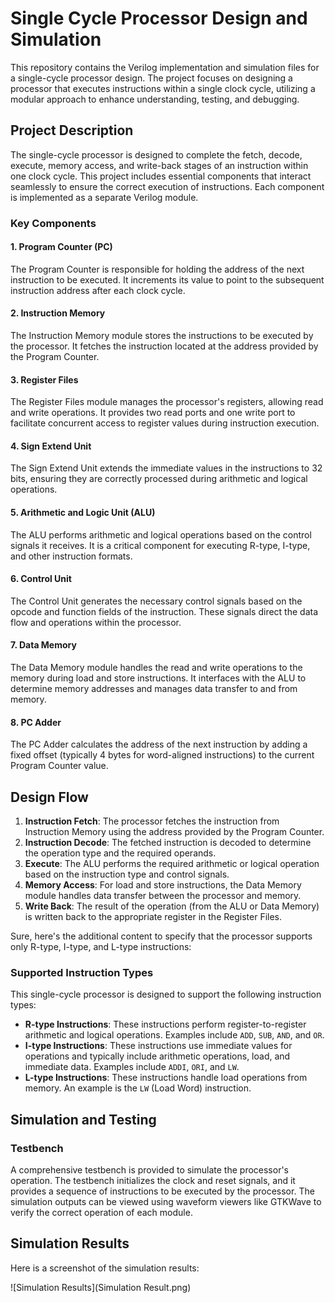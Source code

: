 # Single Cycle Processor Design and Simulation

This repository contains the Verilog implementation and simulation files for a single-cycle processor design. The project focuses on designing a processor that executes instructions within a single clock cycle, utilizing a modular approach to enhance understanding, testing, and debugging.

## Project Description

The single-cycle processor is designed to complete the fetch, decode, execute, memory access, and write-back stages of an instruction within one clock cycle. This project includes essential components that interact seamlessly to ensure the correct execution of instructions. Each component is implemented as a separate Verilog module.

### Key Components

#### 1. Program Counter (PC)
The Program Counter is responsible for holding the address of the next instruction to be executed. It increments its value to point to the subsequent instruction address after each clock cycle.

#### 2. Instruction Memory
The Instruction Memory module stores the instructions to be executed by the processor. It fetches the instruction located at the address provided by the Program Counter.

#### 3. Register Files
The Register Files module manages the processor's registers, allowing read and write operations. It provides two read ports and one write port to facilitate concurrent access to register values during instruction execution.

#### 4. Sign Extend Unit
The Sign Extend Unit extends the immediate values in the instructions to 32 bits, ensuring they are correctly processed during arithmetic and logical operations.

#### 5. Arithmetic and Logic Unit (ALU)
The ALU performs arithmetic and logical operations based on the control signals it receives. It is a critical component for executing R-type, I-type, and other instruction formats.

#### 6. Control Unit
The Control Unit generates the necessary control signals based on the opcode and function fields of the instruction. These signals direct the data flow and operations within the processor.

#### 7. Data Memory
The Data Memory module handles the read and write operations to the memory during load and store instructions. It interfaces with the ALU to determine memory addresses and manages data transfer to and from memory.

#### 8. PC Adder
The PC Adder calculates the address of the next instruction by adding a fixed offset (typically 4 bytes for word-aligned instructions) to the current Program Counter value.

## Design Flow

1. **Instruction Fetch**: The processor fetches the instruction from Instruction Memory using the address provided by the Program Counter.
2. **Instruction Decode**: The fetched instruction is decoded to determine the operation type and the required operands.
3. **Execute**: The ALU performs the required arithmetic or logical operation based on the instruction type and control signals.
4. **Memory Access**: For load and store instructions, the Data Memory module handles data transfer between the processor and memory.
5. **Write Back**: The result of the operation (from the ALU or Data Memory) is written back to the appropriate register in the Register Files.

Sure, here's the additional content to specify that the processor supports only R-type, I-type, and L-type instructions:

### Supported Instruction Types

This single-cycle processor is designed to support the following instruction types:

- **R-type Instructions**: These instructions perform register-to-register arithmetic and logical operations. Examples include `ADD`, `SUB`, `AND`, and `OR`.
- **I-type Instructions**: These instructions use immediate values for operations and typically include arithmetic operations, load, and immediate data. Examples include `ADDI`, `ORI`, and `LW`.
- **L-type Instructions**: These instructions handle load operations from memory. An example is the `LW` (Load Word) instruction.

## Simulation and Testing

### Testbench
A comprehensive testbench is provided to simulate the processor's operation. The testbench initializes the clock and reset signals, and it provides a sequence of instructions to be executed by the processor. The simulation outputs can be viewed using waveform viewers like GTKWave to verify the correct operation of each module.

## Simulation Results

Here is a screenshot of the simulation results:

![Simulation Results](Simulation Result.png)

